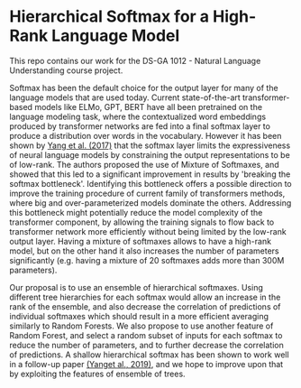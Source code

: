 # Hierarchical Softmax for a High-Rank Language Model

This repo contains our work for the DS-GA 1012 - Natural Language Understanding course project.

Softmax has been the default choice for the output layer for many of the language models that are used today. Current state-of-the-art transformer-based models like ELMo, GPT, BERT have all been pretrained on the language modeling task, where the contextualized word embeddings produced by transformer networks are fed into a final softmax layer to produce a distribution over words in the vocabulary. However it has been shown by [Yang et al. (2017)][sfmx_bottleneck] that the softmax layer limits the expressiveness of neural language models by constraining the output representations to be of low-rank. The authors proposed the use of Mixture of Softmaxes, and showed that this led to a significant improvement in results by 'breaking the softmax bottleneck'. Identifying this bottleneck offers a possible direction to improve the training procedure of current family of transformers methods, where big and over-parameterized models dominate the others. Addressing this bottleneck might potentially reduce the model complexity of the transformer component, by allowing the training signals to flow back to transformer network more efficiently without being limited by the low-rank output layer. Having a mixture of softmaxes allows to have a high-rank model, but on the other hand it also increases the number of parameters significantly (e.g. having a mixture of 20 softmaxes adds more than 300M parameters). 

Our proposal is to use an ensemble of hierarchical softmaxes. Using different tree hierarchies for each softmax would allow an increase in the rank of the ensemble, and also decrease the correlation of predictions of individual softmaxes which should result in a more efficient averaging similarly to Random Forests. We also propose to use another feature of Random Forest, and select a random subset of inputs for each softmax to reduce the number of parameters, and to further decrease the correlation of predictions. A shallow hierarchical softmax has been shown to work well in a follow-up paper [(Yanget al., 2019)][mixtape], and we hope to improve upon that by exploiting the features of ensemble of trees.

[sfmx_bottleneck]: http://arxiv.org/abs/1711.03953 "Breaking the Softmax Bottleneck: A High-Rank RNN Language Model"
[mixtape]: http://papers.nips.cc/paper/9723-mixtape-breaking-the-softmax-bottleneck-efficiently.pdf "Mixtape: Breaking the Softmax Bottleneck Efficiently"

